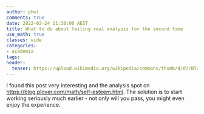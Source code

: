```yaml
---
author: phwl
comments: true
date: 2022-02-24 11:30:00 AEST
title: What to do about failing real analysis for the second time
use_math: true
classes: wide
categories:
- academia
tags:
header:
  teaser: https://upload.wikimedia.org/wikipedia/commons/thumb/d/d7/Blue_question_mark.jpg/240px-Blue_question_mark.jpg
---
```


I found this post very interesting and the analysis spot on
<https://blog.plover.com/math/self-esteem.html>.  The solution is
to start working seriously much earlier - not only will you pass,
you might even enjoy the experience.
